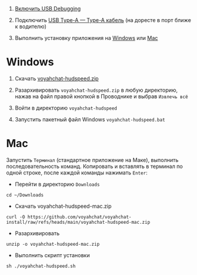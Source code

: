 1. [Включить USB Debugging](usb-debugging.md)

2. Подключить [USB Type-A — Type-A кабель](cable.md) (на доресте в порт ближе к водителю)

3. Выполнить установку приложения на [Windows](#windows) или [Mac](#mac)

# Windows

1. Скачать [voyahchat-hudspeed.zip](https://github.com/voyahchat/voyahchat-install/raw/refs/heads/main/voyahchat-hudspeed.zip)

2. Разархивировать `voyahchat-hudspeed.zip` в любую директорию, нажав на файл правой кнопкой в Проводнике и выбрав `Извлечь всё`

3. Войти в директорию `voyahchat-hudspeed`

4. Запустить пакетный файл Windows `voyahchat-hudspeed.bat`

# Mac

Запустить `Терминал` (стандартное приложение на Маке), выполнить последовательность команд. Копировать и вставлять в терминал по одной строке, после каждой команды нажимать `Enter`:
  * Перейти в директорию `Downloads`
```
cd ~/Downloads
```
  * Скачать voyahchat-hudspeed-mac.zip
```
curl -O https://github.com/voyahchat/voyahchat-install/raw/refs/heads/main/voyahchat-hudspeed-mac.zip
 ```
  * Разархивировать
```
unzip -o voyahchat-hudspeed-mac.zip
```
  * Выполнить скрипт установки
```
sh ./voyahchat-hudspeed.sh
```

